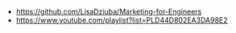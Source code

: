 - https://github.com/LisaDziuba/Marketing-for-Engineers
- https://www.youtube.com/playlist?list=PLD44D802EA3DA98E2
